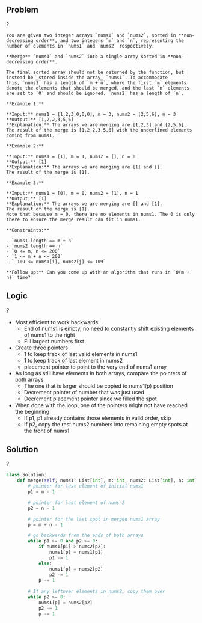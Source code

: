 ## Problem
?
```
You are given two integer arrays `nums1` and `nums2`, sorted in **non-decreasing order**, and two integers `m` and `n`, representing the number of elements in `nums1` and `nums2` respectively.

**Merge** `nums1` and `nums2` into a single array sorted in **non-decreasing order**.

The final sorted array should not be returned by the function, but instead be _stored inside the array_ `nums1`. To accommodate this, `nums1` has a length of `m + n`, where the first `m` elements denote the elements that should be merged, and the last `n` elements are set to `0` and should be ignored. `nums2` has a length of `n`.

**Example 1:**

**Input:** nums1 = [1,2,3,0,0,0], m = 3, nums2 = [2,5,6], n = 3
**Output:** [1,2,2,3,5,6]
**Explanation:** The arrays we are merging are [1,2,3] and [2,5,6].
The result of the merge is [1,2,2,3,5,6] with the underlined elements coming from nums1.

**Example 2:**

**Input:** nums1 = [1], m = 1, nums2 = [], n = 0
**Output:** [1]
**Explanation:** The arrays we are merging are [1] and [].
The result of the merge is [1].

**Example 3:**

**Input:** nums1 = [0], m = 0, nums2 = [1], n = 1
**Output:** [1]
**Explanation:** The arrays we are merging are [] and [1].
The result of the merge is [1].
Note that because m = 0, there are no elements in nums1. The 0 is only there to ensure the merge result can fit in nums1.

**Constraints:**

- `nums1.length == m + n`
- `nums2.length == n`
- `0 <= m, n <= 200`
- `1 <= m + n <= 200`
- `-109 <= nums1[i], nums2[j] <= 109`

**Follow up:** Can you come up with an algorithm that runs in `O(m + n)` time?
```

## Logic
?
- Most efficient to work backwards
	- End of nums1 is empty, no need to constantly shift existing elements of nums1 to the right
	- Fill largest numbers first
- Create three pointers
	- 1 to keep track of last valid elements in nums1
	- 1 to keep track of last element in nums2
	- placement pointer to point to the very end of nums1 array
- As long as still have elements in both arrays, compare the pointers of both arrays
	- The one that is larger should be copied to nums1(p) position
	- Decrement pointer of number that was just used
	- Decrement placement pointer since we filled the spot
- When done with the loop, one of the pointers might not have reached the beginning
	- If p1, p1 already contains those elements in valid order, skip
	- If p2, copy the rest nums2 numbers into remaining empty spots at the front of nums1

## Solution
?
```Python
class Solution:
	def merge(self, nums1: List[int], m: int, nums2: List[int], n: int) -> None:
        # pointer for last element of initial nums1
        p1 = m - 1

        # pointer for last element of nums 2
        p2 = n - 1

        # pointer for the last spot in merged nums1 array
        p = m + n - 1

        # go backwards from the ends of both arrays
        while p1 >= 0 and p2 >= 0:
            if nums1[p1] > nums2[p2]:
	            nums1[p] = nums1[p1]
	            p1 -= 1
	        else:
		        nums1[p] = nums2[p2]
		        p2 -= 1
		    p -= 1
		    
		# If any leftover elements in nums2, copy them over
		while p2 >= 0:
			nums1[p] = nums2[p2]
			p2 -= 1
			p -= 1
	
```
